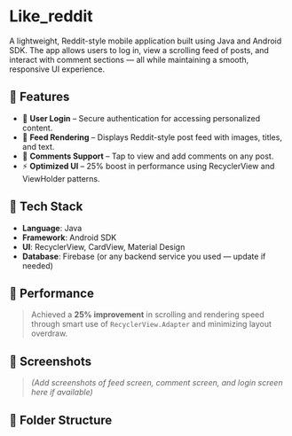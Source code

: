 # Like_reddit

A lightweight, Reddit-style mobile application built using Java and Android SDK. The app allows users to log in, view a scrolling feed of posts, and interact with comment sections — all while maintaining a smooth, responsive UI experience.

## 📱 Features

- 🔐 **User Login** – Secure authentication for accessing personalized content.
- 📰 **Feed Rendering** – Displays Reddit-style post feed with images, titles, and text.
- 💬 **Comments Support** – Tap to view and add comments on any post.
- ⚡ **Optimized UI** – 25% boost in performance using RecyclerView and ViewHolder patterns.

## 🚀 Tech Stack

- **Language**: Java  
- **Framework**: Android SDK  
- **UI**: RecyclerView, CardView, Material Design  
- **Database**: Firebase (or any backend service you used — update if needed)

## 🎯 Performance

> Achieved a **25% improvement** in scrolling and rendering speed through smart use of `RecyclerView.Adapter` and minimizing layout overdraw.

## 📸 Screenshots

> *(Add screenshots of feed screen, comment screen, and login screen here if available)*

## 📁 Folder Structure

